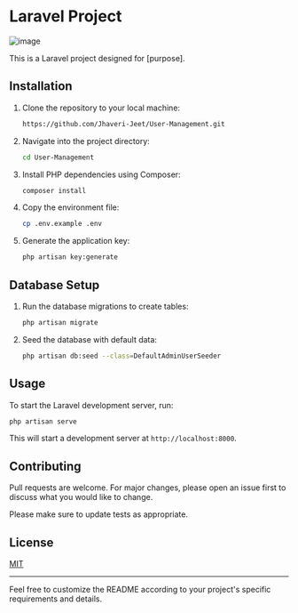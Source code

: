 # Laravel Project

![image](https://github.com/Jhaveri-Jeet/User-Management/assets/114752089/b187a0f3-6da0-4a37-ac2f-134c8dc2cc14)

This is a Laravel project designed for [purpose].

## Installation

1. Clone the repository to your local machine:

    ```bash
    https://github.com/Jhaveri-Jeet/User-Management.git
    ```

2. Navigate into the project directory:

    ```bash
    cd User-Management
    ```

3. Install PHP dependencies using Composer:

    ```bash
    composer install
    ```

4. Copy the environment file:

    ```bash
    cp .env.example .env
    ```

5. Generate the application key:

    ```bash
    php artisan key:generate
    ```

## Database Setup

1. Run the database migrations to create tables:

    ```bash
    php artisan migrate
    ```

2. Seed the database with default data:

    ```bash
    php artisan db:seed --class=DefaultAdminUserSeeder
    ```

## Usage

To start the Laravel development server, run:

```bash
php artisan serve
```

This will start a development server at `http://localhost:8000`.

## Contributing

Pull requests are welcome. For major changes, please open an issue first to discuss what you would like to change.

Please make sure to update tests as appropriate.

## License

[MIT](https://choosealicense.com/licenses/mit/)

---

Feel free to customize the README according to your project's specific requirements and details.
